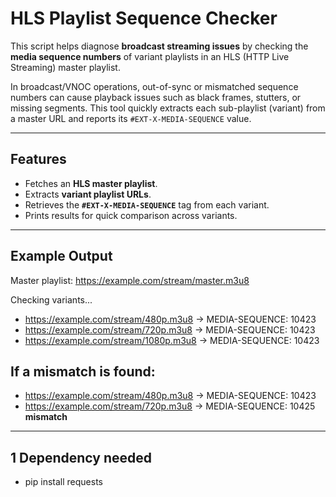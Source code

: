 # HLS Playlist Sequence Checker

This script helps diagnose **broadcast streaming issues** by checking the **media sequence numbers** of variant playlists in an HLS (HTTP Live Streaming) master playlist.  

In broadcast/VNOC operations, out-of-sync or mismatched sequence numbers can cause playback issues such as black frames, stutters, or missing segments. This tool quickly extracts each sub-playlist (variant) from a master URL and reports its `#EXT-X-MEDIA-SEQUENCE` value.

---

## Features
- Fetches an **HLS master playlist**.
- Extracts **variant playlist URLs**.
- Retrieves the **`#EXT-X-MEDIA-SEQUENCE`** tag from each variant.
- Prints results for quick comparison across variants.

---

## Example Output
Master playlist: https://example.com/stream/master.m3u8

Checking variants...
- https://example.com/stream/480p.m3u8  ->  MEDIA-SEQUENCE: 10423
- https://example.com/stream/720p.m3u8  ->  MEDIA-SEQUENCE: 10423
- https://example.com/stream/1080p.m3u8 ->  MEDIA-SEQUENCE: 10423


## If a mismatch is found:

- https://example.com/stream/480p.m3u8  ->  MEDIA-SEQUENCE: 10423
- https://example.com/stream/720p.m3u8  ->  MEDIA-SEQUENCE: 10425   **mismatch**

---

## 1 Dependency needed
- pip install requests
